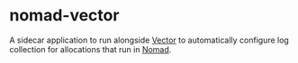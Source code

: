 # nomad-vector

A sidecar application to run alongside [Vector](https://vector.dev) to
automatically configure log collection for allocations that run in
[Nomad](https://nomadproject.io).
